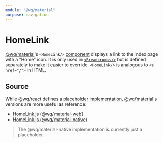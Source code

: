 ```yaml
---
module: "@wq/material"
purpose: navigation
---
```


# HomeLink

[@wq/material]'s `<HomeLink/>` [component][index] displays a link to the index page with a "Home" icon.  It is only used in [`<Breadcrumbs/>`][Breadcrumbs] but is defined separately to make it easier to override.  `<HomeLink/>` is analogous to `<a href="/">` in HTML.

## Source

While [@wq/react] defines a [placeholder implementation][react-src], [@wq/material]'s versions are more useful as reference:

 * [HomeLink.js (@wq/material-web)][material-web-src]
 * [HomeLink.js (@wq/material-native)][material-native-src]

> The @wq/material-native implementation is currently just a placeholder.

[index]: ./index.md
[@wq/react]: ../@wq/react.md
[@wq/material]: ../@wq/material.md
[Breadcrumbs]: ./Breadcrumbs.md
[react-src]: https://github.com/wq/wq.app/blob/main/packages/react/src/components/HomeLink.js
[material-web-src]: https://github.com/wq/wq.app/blob/main/packages/material-web/src/components/HomeLink.js
[material-native-src]: https://github.com/wq/wq.app/blob/main/packages/material-native/src/components/HomeLink.js
